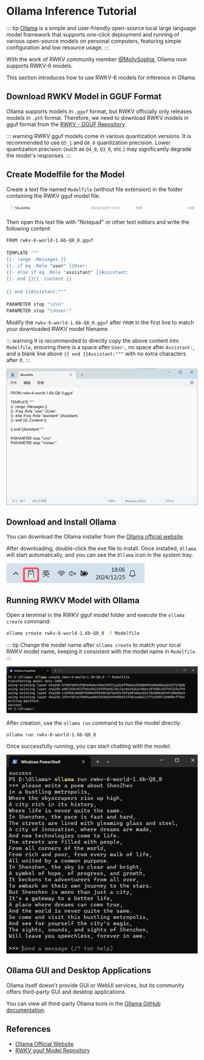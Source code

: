 # Ollama Inference Tutorial

::: tip
[Ollama](https://github.com/ollama) is a simple and user-friendly open-source local large language model framework that supports one-click deployment and running of various open-source models on personal computers, featuring simple configuration and low resource usage.
:::

With the work of RWKV community member [@MollySophia](https://github.com/MollySophia), Ollama now supports RWKV-6 models.

This section introduces how to use RWKV-6 models for inference in Ollama.

## Download RWKV Model in GGUF Format

Ollama supports models in `.gguf` format, but RWKV officially only releases models in `.pth` format. Therefore, we need to download RWKV models in gguf format from the [RWKV - GGUF Repository](https://huggingface.com/latestissue).

::: warning
RWKV gguf models come in various quantization versions. It is recommended to use `Q5_1` and `Q8_0` quantization precision. Lower quantization precision (such as `Q4_0`, `Q3_0`, etc.) may significantly degrade the model's responses.
:::

## Create Modelfile for the Model

Create a text file named `Modelfile` (without file extension) in the folder containing the RWKV gguf model file.

![Modelfile](./imgs/ollama-Modelfile.png)

Then open this text file with "Notepad" or other text editors and write the following content:

```bash copy
FROM rwkv-6-world-1.6b-Q8_0.gguf

TEMPLATE """
{{- range .Messages }}
{{- if eq .Role "user" }}User: 
{{- else if eq .Role "assistant" }}Assistant:
{{- end }}{{ .Content }}

{{ end }}Assistant:"""

PARAMETER stop "\n\n"
PARAMETER stop "\nUser:"
```

Modify the `rwkv-6-world-1.6b-Q8_0.gguf` after `FROM` in the first line to match your downloaded RWKV model filename.

::: warning
It is recommended to directly copy the above content into `Modelfile`, ensuring there is a space after `User:`, no space after `Assistant:`, and a blank line above `{{ end }}Assistant:"""` with no extra characters after it.
:::

![Modelfile](./imgs/ollama-Modelfile-content.png)

## Download and Install Ollama

You can download the Ollama installer from the [Ollama official website](https://ollama.com/).

After downloading, double-click the exe file to install. Once installed, `Ollama` will start automatically, and you can see the `Ollama` icon in the system tray.

![ollama-icon](./imgs/ollama-icon.png)

## Running RWKV Model with Ollama

Open a terminal in the RWKV gguf model folder and execute the `ollama create` command:

``` bash copy
ollama create rwkv-6-world-1.6b-Q8_0 -f Modelfile
```
::: tip
Change the model name after `ollama create` to match your local RWKV model name, keeping it consistent with the model name in `Modelfile`.
:::

![ollama-create](./imgs/ollama-create.png)

After creation, use the `ollama run` command to run the model directly:

``` bash copy
ollama run rwkv-6-world-1.6b-Q8_0
```

Once successfully running, you can start chatting with the model:

![ollama-chat](./imgs/ollama-chat.png)

## Ollama GUI and Desktop Applications

Ollama itself doesn't provide GUI or WebUI services, but its community offers third-party GUI and desktop applications.

You can view all third-party Ollama tools in the [Ollama GitHub documentation](https://github.com/ollama/ollama?tab=readme-ov-file#web--desktop).

## References

- [Ollama Official Website](https://ollama.com/)
- [RWKV gguf Model Repository](https://huggingface.co/latestissue)